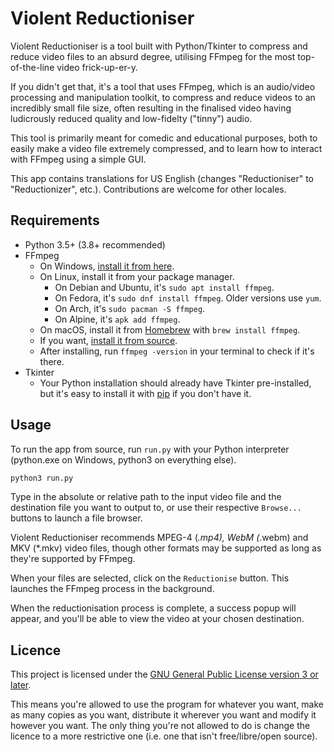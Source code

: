 # Violent Reductioniser

Violent Reductioniser is a tool built with Python/Tkinter to compress and reduce
video files to an absurd degree, utilising FFmpeg for the most top-of-the-line
video frick-up-er-y.

If you didn't get that, it's a tool that uses FFmpeg, which is an audio/video
processing and manipulation toolkit, to compress and reduce videos to an
incredibly small file size, often resulting in the finalised video having
ludicrously reduced quality and low-fidelty ("tinny") audio.

This tool is primarily meant for comedic and educational purposes, both to
easily make a video file extremely compressed, and to learn how to interact
with FFmpeg using a simple GUI.

This app contains translations for US English (changes "Reductioniser" to
"Reductionizer", etc.). Contributions are welcome for other locales.

## Requirements

- Python 3.5+ (3.8+ recommended)
- FFmpeg
  - On Windows, [install it from here](https://ffmpeg.org/download.html#build-windows).
  - On Linux, install it from your package manager.
    - On Debian and Ubuntu, it's `sudo apt install ffmpeg`.
    - On Fedora, it's `sudo dnf install ffmpeg`. Older versions use `yum`.
    - On Arch, it's `sudo pacman -S ffmpeg`.
    - On Alpine, it's `apk add ffmpeg`.
  - On macOS, install it from [Homebrew](https://brew.sh/) with `brew install ffmpeg`.
  - If you want, [install it from source](https://ffmpeg.org/download.html).
  - After installing, run `ffmpeg -version` in your terminal to check if it's there.
- Tkinter
  - Your Python installation should already have Tkinter pre-installed, but it's
  easy to install it with [pip](https://pip.pypa.io/en/stable/installing/) if
  you don't have it.

## Usage

To run the app from source, run `run.py` with your Python interpreter
(python.exe on Windows, python3 on everything else).

```sh
python3 run.py
```

Type in the absolute or relative path to the input video file and the
destination file you want to output to, or use their respective `Browse...`
buttons to launch a file browser.

Violent Reductioniser recommends MPEG-4 (*.mp4), WebM (*.webm) and MKV (*.mkv)
video files, though other formats may be supported as long as they're supported
by FFmpeg.

When your files are selected, click on the `Reductionise` button. This launches
the FFmpeg process in the background.

When the reductionisation process is complete, a success popup will appear,
and you'll be able to view the video at your chosen destination.

## Licence

This project is licensed under the [GNU General Public License version 3 or later](https://www.gnu.org/licenses/gpl-3.0.en.html).

This means you're allowed to use the program for whatever you want, make as many
copies as you want, distribute it wherever you want and modify it however you
want. The only thing you're not allowed to do is change the licence to a more
restrictive one (i.e. one that isn't free/libre/open source).
